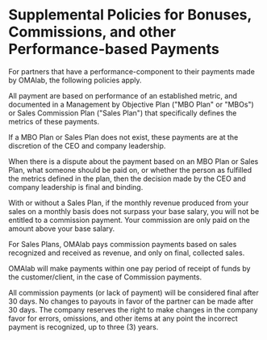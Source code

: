 # Supplemental Policies for Bonuses, Commissions, and other Performance-based Payments

For partners that have a performance-component to their payments made by OMAlab, the following policies apply.

All payment are based on performance of an established metric, and documented in a Management by Objective Plan \("MBO Plan" or "MBOs"\) or Sales Commission Plan \("Sales Plan"\) that specifically defines the metrics of these payments.

If a MBO Plan or Sales Plan does not exist, these payments are at the discretion of the CEO and company leadership.

When there is a dispute about the payment based on an MBO Plan or Sales Plan, what someone should be paid on, or whether the person as fulfilled the metrics defined in the plan, then the decision made by the CEO and company leadership is final and binding.

With or without a Sales Plan, if the monthly revenue produced from your sales on a monthly basis does not surpass your base salary, you will not be entitled to a commission payment. Your commission are only paid on the amount above your base salary.  

For Sales Plans, OMAlab pays commission payments based on sales recognized and received as revenue, and only on final, collected sales.

OMAlab will make payments within one pay period of receipt of funds by the customer\/client, in the case of Commission payments.

All commission payments \(or lack of payment\) will be considered final after 30 days.  No changes to payouts in favor of the partner can be made after 30 days.  The company reserves the right to make changes in the company favor for errors, omissions, and other items at any point the incorrect payment is recognized, up to three \(3\) years.  





